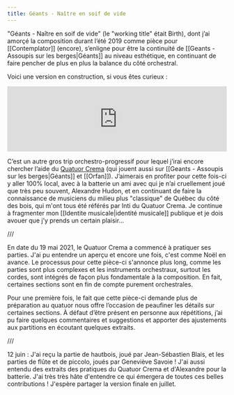 ```yaml
---
title: Géants - Naître en soif de vide
---
```


"Géants - Naître en soif de vide" (le "working title" était Birth), dont j’ai amorçé la composition durant l’été 2019 comme pièce pour [[Contemplator]] (encore), s’enligne pour être la continuité de [[Geants - Assoupis sur les berges|Géants]] au niveau esthétique, en continuant de faire pencher de plus en plus la balance du côté orchestral.

Voici une version en construction, si vous êtes curieux :
<iframe width="100%" height="150" scrolling="no" frameborder="no" allow="autoplay" src="https://w.soundcloud.com/player/?url=https%3A//api.soundcloud.com/tracks/1044048688%3Fsecret_token%3Ds-0NJjwGXQYtq&amp;color=%236C717D&amp;auto_play=false&amp;hide_related=false&amp;show_comments=true&amp;show_user=true&amp;show_reposts=false&amp;show_teaser=true&amp;visual=true"></iframe>

C’est un autre gros trip orchestro-progressif pour lequel j’irai encore chercher l’aide du [Quatuor Crema](https://www.quatuorcrema.com/) (qui jouent aussi sur [[Geants - Assoupis sur les berges|Géants]] et [[Orfan]]). J’aimerais en profiter pour cette fois-ci y aller 100% local, avec à la batterie un ami avec qui je n’ai cruellement joué que très peu souvent, Alexandre Hudon, et en continuant de faire la connaissance de musiciens du milieu plus "classique" de Québec du côté des bois, qui m'ont tous été référés par Inti du Quatuor Crema. Je continue à fragmenter mon [[Identite musicale|identité musicale]] publique et je dois avouer que j’y prends un certain plaisir…

///

 En date du 19 mai 2021, le Quatuor Crema a commencé à pratiquer ses parties. J'ai pu entendre un aperçu et encore une fois, c'est comme Noël en avance. Le processus pour cette pièce-ci s'annonce plus long, comme les parties sont plus complexes et les instruments orchestraux, surtout les cordes, sont intégrés de façon plus fondamentale à la composition. En fait, certaines sections sont en fin de compte purement orchestrales.
 
 Pour une première fois, le fait que cette pièce-ci demande plus de préparation au quatuor nous offre l’occasion de peaufiner les détails sur certaines sections. À défaut d’être présent en personne aux répétitions, j’ai pu faire quelques commentaires et suggestions et apporter des ajustements aux partitions en écoutant quelques extraits.
 
 ///
 
 12 juin : J'ai reçu la partie de hautbois, joué par Jean-Sébastien Blais, et les parties de flûte et de piccolo, joués par Geneviève Savoie ! J'ai aussi entendu des extraits des pratiques du Quatuor Crema et d'Alexandre pour la batterie. J'ai très très hâte d'entendre ce qui émergera de toutes ces belles contributions ! J'espère partager la version finale en juillet.